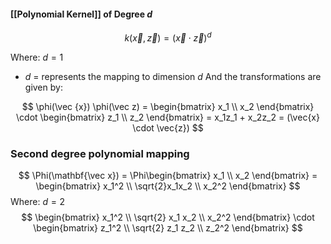 #### [[Polynomial Kernel]] of Degree $d$
$$
k(\vec {x},\vec {z}) = (\vec{x} \cdot \vec{z})^d
$$

Where: $d = 1$
- $d$ = represents the mapping to dimension $d$
And the transformations are given by:

$$
\phi(\vec {x})  \phi(\vec z) = \begin{bmatrix} x_1 \\ x_2 \end{bmatrix} \cdot \begin{bmatrix} z_1 \\ z_2 \end{bmatrix} = x_1z_1 + x_2z_2 = (\vec{x} \cdot \vec{z})
$$
### Second degree polynomial mapping
$$
\Phi(\mathbf{\vec x}) = \Phi\begin{bmatrix}
           x_1 \\
           x_2 
         \end{bmatrix} =
         \begin{bmatrix}
           x_1^2 \\
           \sqrt{2}x_1x_2 \\
           x_2^2 
         \end{bmatrix}
$$
Where: $d = 2$
$$
\begin{bmatrix}
x_1^2 \\
\sqrt{2} x_1 x_2 \\
x_2^2
\end{bmatrix}
\cdot
\begin{bmatrix}
z_1^2 \\
\sqrt{2} z_1 z_2 \\
z_2^2
\end{bmatrix}
$$

